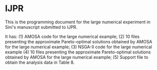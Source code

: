 # IJPR

This is the programming document for the large numerical experiment in Sini's manuscript submitted to IJPR.

It has: 
       (1) AMOSA code for the large numerical example;
       (2) 10 files presenting the approximate Pareto-optimal solutions obtained by AMOSA for the large numerical example;
       (3) NSGA-II code for the large numerical example
       (4) 10 files presenting the approximate Pareto-optimal solutions obtained by AMOSA for the large numerical example;
       (5) Support file to obtain the analysis data in Table 8.
